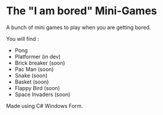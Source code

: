 # The "I am bored" Mini-Games
A bunch of mini games to play when you are getting bored. 

You will find :
- Pong
- Platformer (in dev)
- Brick breaker (soon)
- Pac Man (soon)
- Snake (soon)
- Basket (soon)
- Flappy Bird (soon)
- Space Invaders (soon)

Made using C# Windows Form.
